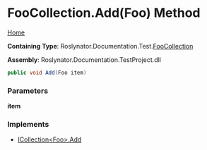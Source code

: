 <a name="_top"></a>

# FooCollection\.Add\(Foo\) Method

[Home](../../../../../README.md#_top)

**Containing Type**: Roslynator\.Documentation\.Test\.[FooCollection](../README.md#_top)

**Assembly**: Roslynator\.Documentation\.TestProject\.dll

```csharp
public void Add(Foo item)
```

### Parameters

**item**

### Implements

* [ICollection\<Foo>.Add](https://docs.microsoft.com/en-us/dotnet/api/system.collections.generic.icollection-1.add)
